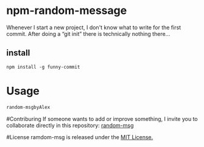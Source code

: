 # npm-random-message

Whenever I start a new project, I don't know what to write for the first commit. After doing a “git init” there is technically nothing there...

## install

```npm
npm install -g funny-commit
```
# Usage

```bash
random-msgbyAlex
```

#Contriburing
If someone wants to add or improve something, I invite you to collaborate directly in this repository: [random-msg](https://github.com/Alexdly1/npm-random-message.git) 

#License
ramdom-msg is released under the [MIT License.](https://opensource.org/licenses/MIT)
